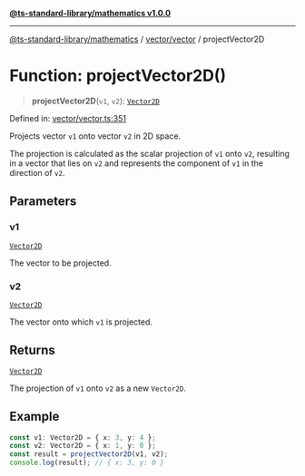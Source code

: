 [**@ts-standard-library/mathematics v1.0.0**](../../../README.md)

***

[@ts-standard-library/mathematics](../../../README.md) / [vector/vector](../README.md) / projectVector2D

# Function: projectVector2D()

> **projectVector2D**(`v1`, `v2`): [`Vector2D`](../type-aliases/Vector2D.md)

Defined in: [vector/vector.ts:351](https://github.com/gabaudette/ts-stdlib/blob/ea80ba1db09c741e99f8cb19e94e5a29b81b623b/packages/mathematics/src/vector/vector.ts#L351)

Projects vector `v1` onto vector `v2` in 2D space.

The projection is calculated as the scalar projection of `v1` onto `v2`,
resulting in a vector that lies on `v2` and represents the component of `v1` in the direction of `v2`.

## Parameters

### v1

[`Vector2D`](../type-aliases/Vector2D.md)

The vector to be projected.

### v2

[`Vector2D`](../type-aliases/Vector2D.md)

The vector onto which `v1` is projected.

## Returns

[`Vector2D`](../type-aliases/Vector2D.md)

The projection of `v1` onto `v2` as a new `Vector2D`.

## Example

```ts
const v1: Vector2D = { x: 3, y: 4 };
const v2: Vector2D = { x: 1, y: 0 };
const result = projectVector2D(v1, v2);
console.log(result); // { x: 3, y: 0 }
```
